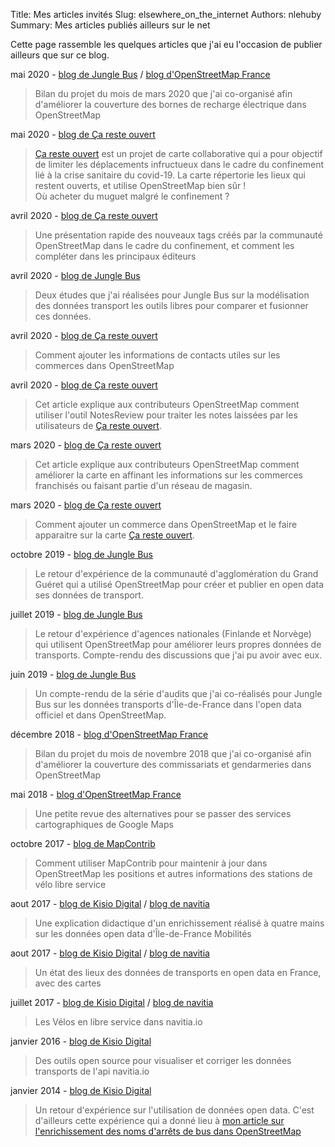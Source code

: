Title: Mes articles invités
Slug: elsewhere_on_the_internet
Authors: nlehuby
Summary: Mes articles publiés ailleurs sur le net

Cette page rassemble les quelques articles que j'ai eu l'occasion de publier ailleurs que sur ce blog.

mai 2020 - [blog de Jungle Bus](https://junglebus.io/ou-sont-les-bornes-de-recharge-electrique-en-france-la-reponse-dans-openstreetmap/) / [blog d'OpenStreetMap France](https://www.openstreetmap.fr/ou-sont-les-bornes-de-recharge-electrique-en-france-la-reponse-dans-openstreetmap/)
> Bilan du projet du mois de mars 2020 que j'ai co-organisé afin d'améliorer la couverture des bornes de recharge électrique dans OpenStreetMap

mai 2020 - [blog de Ça reste ouvert](https://blog.caresteouvert.fr/ou-acheter-du-muguet-le-1er-mai/)
> [Ça reste ouvert](https://caresteouvert.fr) est un projet de carte collaborative qui a pour objectif de limiter les déplacements infructueux dans le cadre du confinement lié à la crise sanitaire du covid-19. La carte répertorie les lieux qui restent ouverts, et utilise OpenStreetMap bien sûr ! <br>
> Où acheter du muguet malgré le confinement ?

avril 2020 - [blog de Ça reste ouvert](https://blog.caresteouvert.fr/contributeurs-openstreetmap-contribuez-plus-facilement-sur-ce-qui-reste-ouvert/)
> Une présentation rapide des nouveaux tags créés par la communauté OpenStreetMap dans le cadre du confinement, et comment les compléter dans les principaux éditeurs

avril 2020 - [blog de Jungle Bus](https://junglebus.io/tout-savoir-sur-les-outils-pour-comparer-et-melanger-ses-donnees-de-transport/
)
> Deux études que j'ai réalisées pour Jungle Bus sur la modélisation des données transport les outils libres pour comparer et fusionner ces données.

avril 2020 - [blog de Ça reste ouvert](https://blog.caresteouvert.fr/completer-les-infos-dun-lieu/)
> Comment ajouter les informations de contacts utiles sur les commerces dans OpenStreetMap

avril 2020 - [blog de Ça reste ouvert](https://blog.caresteouvert.fr/contributeurs-openstreetmap-comment-traiter-les-notes-caresteouvert/)
> Cet article explique aux contributeurs OpenStreetMap comment utiliser l'outil NotesReview pour traiter les notes laissées par les utilisateurs de [Ça reste ouvert](https://caresteouvert.fr).

mars 2020 - [blog de Ça reste ouvert](https://blog.caresteouvert.fr/contributeurs-openstreetmap-aidez-nous-a-completer-la-carte-de-france-des-commerces-franchises/)
> Cet article explique aux contributeurs OpenStreetMap comment améliorer la carte en affinant les informations sur les commerces franchisés ou faisant partie d'un réseau de magasin.

mars 2020 - [blog de Ça reste ouvert](https://blog.caresteouvert.fr/que-faire-sil-manque-un-commerce-dans-ca-reste-ouvert/)
> Comment ajouter un commerce dans OpenStreetMap et le faire apparaitre sur la carte [Ça reste ouvert](https://caresteouvert.fr).

octobre 2019 - [blog de Jungle Bus](https://junglebus.io/publier-les-donnees-de-son-reseau-de-bus-en-open-data-avec-openstreetmap-et-des-outils-libres-etude-de-cas/)
> Le retour d'expérience de la communauté d'agglomération du Grand Guéret qui a utilisé OpenStreetMap pour créer et publier en open data ses données de transport.

juillet 2019 - [blog de Jungle Bus](https://junglebus.io/utiliser-openstreetmap-pour-ameliorer-ses-propres-donnees-transport-etude-de-cas/)
> Le retour d'expérience d'agences nationales (Finlande et Norvège) qui utilisent OpenStreetMap pour améliorer leurs propres données de transports. Compte-rendu des discussions que j'ai pu avoir avec eux.

juin 2019 - [blog de Jungle Bus](https://junglebus.io/les-donnees-de-transport-en-ile-de-france-dans-openstreetmap-un-potentiel-largement-inexploite/)
> Un compte-rendu de la série d'audits que j'ai co-réalisés pour Jungle Bus sur les données transports d'Île-de-France dans l'open data officiel et dans OpenStreetMap.

décembre 2018 - [blog d'OpenStreetMap France](https://www.openstreetmap.fr/bilan-du-projet-du-mois-de-novembre-2018/)
> Bilan du projet du mois de novembre 2018 que j'ai co-organisé afin d'améliorer la couverture des commissariats et gendarmeries dans OpenStreetMap

mai 2018 - [blog d'OpenStreetMap France](https://www.openstreetmap.fr/exitgmaps/)
> Une petite revue des alternatives pour se passer des services cartographiques de Google Maps

octobre 2017 - [blog de MapContrib](https://blog.mapcontrib.xyz/fr/2017/10/connaissez-vous-navitia-io/)
> Comment utiliser MapContrib pour maintenir à jour dans OpenStreetMap les positions et autres informations des stations de vélo libre service

aout 2017 - [blog de Kisio Digital](http://www.kisiodigital.com/Blog/Entry/id/131) / [blog de navitia](https://medium.com/@navitia.io/comment-am%C3%A9liorer-les-donn%C3%A9es-de-transport-ouvertes-b52fc1c145ed)
> Une explication didactique d'un enrichissement réalisé à quatre mains sur les données open data d'Île-de-France Mobilités

aout 2017 - [blog de Kisio Digital](http://www.kisiodigital.com/Blog/Entry/id/131) / [blog de navitia](https://medium.com/@navitia.io/lopen-data-en-france-etat-des-lieux-e52aedd80de3)
> Un état des lieux des données de transports en open data en France, avec des cartes

juillet 2017 - [blog de Kisio Digital](http://www.kisiodigital.com/Blog/Entry/id/130) / [blog de navitia](https://medium.com/@navitia.io/les-v%C3%A9los-en-libre-service-dans-lapi-navitia-io-e00af30bac23)
> Les Vélos en libre service dans navitia.io

janvier 2016 - [blog de Kisio Digital](http://www.kisiodigital.com/Blog/Entry/id/114)
> Des outils open source pour visualiser et corriger les données transports de l'api navitia.io

janvier 2014 - [blog de Kisio Digital](http://www.kisiodigital.com/Blog/Entry/id/89)
> Un retour d'expérience sur l'utilisation de données open data. C'est d'ailleurs cette expérience qui a donné lieu à [mon article sur l'enrichissement des noms d'arrêts de bus dans OpenStreetMap ](https://nlehuby.5apps.com/script-dintegration-des-arrets-de-bus-dans-osm-a-partir-de-navitiaio.html)
